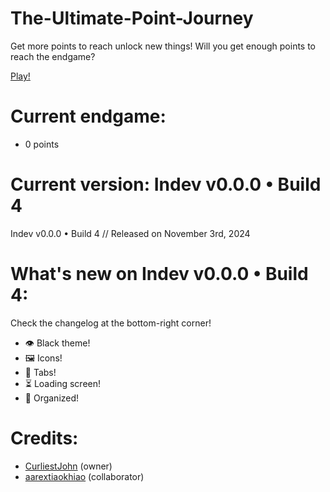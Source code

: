 # The-Ultimate-Point-Journey
Get more points to reach unlock new things!
Will you get enough points to reach the endgame?

[Play!](https://curliestjohn.github.io/The-Ultimate-Point-Journey/)

# Current endgame:
* 0 points

# Current version: Indev v0.0.0 • Build 4
Indev v0.0.0 • Build 4 // Released on November 3rd, 2024

# What's new on Indev v0.0.0 • Build 4:
Check the changelog at the bottom-right corner!
* 👁️ Black theme!
* 🖼️ Icons!
* 📖 Tabs!
* ⏳ Loading screen!
* 📁 Organized!

# Credits:
* [CurliestJohn](https://github.com/CurliestJohn) (owner)
* [aarextiaokhiao](https://github.com/aarextiaokhiao) (collaborator)
